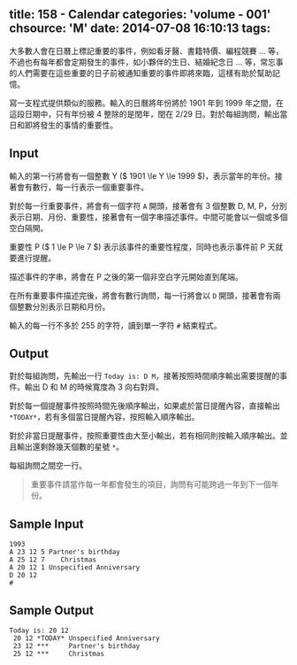 title: 158 - Calendar
categories: 'volume - 001'
chsource: 'M'
date: 2014-07-08 16:10:13
tags:
---

大多數人會在日曆上標記重要的事件，例如看牙醫、書籍特價、編程競賽 ... 等，不過也有每年都會定期發生的事件，如小夥伴的生日、結婚紀念日 ... 等，常忘事的人們需要在這些重要的日子前被通知重要的事件即將來臨，這樣有助於幫助記憶。

寫一支程式提供類似的服務。輸入的日曆將年份將於 1901 年到 1999 年之間，在這段日期中，只有年份被 4 整除的是閏年，閏在 2/29 日。對於每組詢問，輸出當日和即將發生的事情的重要性。

## Input ##

輸入的第一行將會有一個整數 Y ($ 1901 \le Y \le 1999 $)，表示當年的年份。接著會有數行，每一行表示一個重要事件。

對於每一行重要事件，將會有一個字符 `A` 開頭，接著會有 3 個整數 D, M, P，分別表示日期、月份、重要性，接著會有一個字串描述事件。中間可能會以一個或多個空白隔開。

重要性 P ($ 1 \le P \le 7 $) 表示該事件的重要性程度，同時也表示事件前 P 天就要進行提醒。

描述事件的字串，將會在 P 之後的第一個非空白字元開始直到尾端。

在所有重要事件描述完後，將會有數行詢問，每一行將會以 `D` 開頭，接著會有兩個整數分別表示日期和月份。

輸入的每一行不多於 255 的字符，讀到單一字符 `#` 結束程式。

## Output ##

對於每組詢問，先輸出一行 `Today is: D M`，接著按照時間順序輸出需要提醒的事件。輸出 D 和 M 的時候寬度為 3 向右對齊。

對於每一個提醒事件按照時間先後順序輸出，如果處於當日提醒內容，直接輸出 `*TODAY*`，若有多個當日提醒內容，按照輸入順序輸出。

對於非當日提醒事件，按照重要性由大至小輸出，若有相同則按輸入順序輸出。並且輸出還剩餘幾天個數的星號 `*`。

每組詢問之間空一行。

> 重要事件請當作每一年都會發生的項目，詢問有可能跨過一年到下一個年份。

## Sample Input ##

	1993
	A 23 12 5 Partner's birthday
	A 25 12 7    Christmas
	A 20 12 1 Unspecified Anniversary
	D 20 12
	#

## Sample Output ##

	Today is: 20 12
	 20 12 *TODAY* Unspecified Anniversary
	 23 12 ***     Partner's birthday
	 25 12 ***     Christmas

